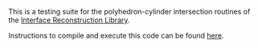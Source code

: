 This is a testing suite for the polyhedron-cylinder intersection routines of the [Interface Reconstruction Library](https://github.com/cmfr-ae-illinois/interface-reconstruction-library/tree/cylinder_cutting). 

Instructions to compile and execute this code can be found [here](https://github.com/cmfr-ae-illinois/interface-reconstruction-library/blob/cylinder_cutting/docs/markdown/cylinder-polytope_intersection.md).
